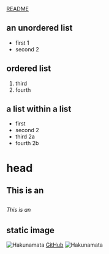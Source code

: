 [README](https://github.com/Abuoblie/exercise_markdown/blob/main/README.md)
## an unordered list
* first 1
* second 2
## ordered list 
1. third
2. fourth
## a list within a list
* first 
* second 2
 * third 2a
 * fourth 2b
# head 
## This is an <h2> 
###### This is an <h6> 
## static image
![Hakunamata](https://2qibqm39xjt6q46gf1rwo2g1-wpengine.netdna-ssl.com/wp-content/uploads/2018/12/14885639_web1_M-Lion-King-edh-181223.jpg)
[GitHub](http://github.com)
![Hakunamata](https://www.google.com/imgres?imgurl=http%3A%2F%2Fwww.clipartsmania.com%2Fgif%2Fanimals_gif%2Fcartoon_birds_blue_flying_animation_clipart.gif&imgrefurl=http%3A%2F%2Fwww.clipartsmania.com%2Fgif%2F&tbnid=oS_X_awl8HkrjM&vet=12ahUKEwjdgbnfi4ruAhWtAmMBHWNQDU8QMygLegUIARD6AQ..i&docid=Go4zlibsVppYbM&w=193&h=168&q=gif%20images%20download&ved=2ahUKEwjdgbnfi4ruAhWtAmMBHWNQDU8QMygLegUIARD6AQ)
<script type="text/javascript">
    var a = prompt("what is your name");
    alert("welcome"+""+ a);
</script>
